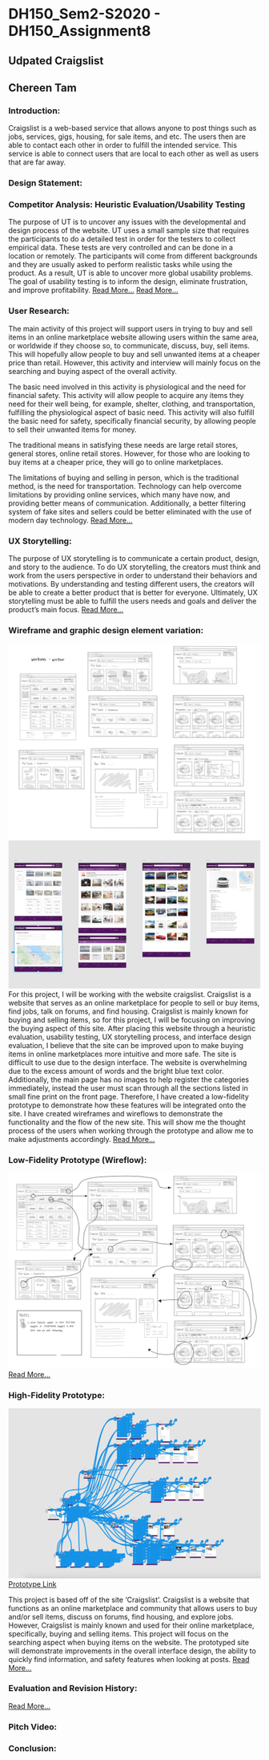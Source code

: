 # DH150_Sem2-S2020 - DH150_Assignment8

## Udpated Craigslist
## Chereen Tam


### Introduction:
Craigslist is a web-based service that allows anyone to post things such as jobs, services, gigs, housing, for sale items, and etc. The users then are able to contact each other in order to fulfill the intended service. This service is able to connect users that are local to each other as well as users that are far away.



### Design Statement:


### Competitor Analysis: Heuristic Evaluation/Usability Testing
The purpose of UT is to uncover any issues with the developmental and design process of the website. UT uses a small sample size that requires the participants to do a detailed test in order for the testers to collect empirical data. These tests are very controlled and can be done in a location or remotely. The participants will come from different backgrounds and they are usually asked to perform realistic tasks while using the product. As a result, UT is able to uncover more global usability problems. The goal of usability testing is to inform the design, eliminate frustration, and improve profitability.
[Read More...](https://github.com/chereeny/DH150_Assignment1)
[Read More...](https://github.com/chereeny/DH150-Assignment2)


### User Research: 
The main activity of this project will support users in trying to buy and sell items in an online marketplace website allowing users within the same area, or worldwide if they choose so, to communicate, discuss, buy, sell items. This will hopefully allow people to buy and sell unwanted items at a cheaper price than retail. However, this activity and interview will mainly focus on the searching and buying aspect of the overall activity.

The basic need involved in this activity is physiological and the need for financial safety. This activity will allow people to acquire any items they need for their well being, for example, shelter, clothing, and transportation, fulfilling the physiological aspect of basic need. This activity will also fulfill the basic need for safety, specifically financial security, by allowing people to sell their unwanted items for money.

The traditional means in satisfying these needs are large retail stores, general stores, online retail stores. However, for those who are looking to buy items at a cheaper price, they will go to online marketplaces.

The limitations of buying and selling in person, which is the traditional method, is the need for transportation. Technology can help overcome limitations by providing online services, which many have now, and providing better means of communication. Additionally, a better filtering system of fake sites and sellers could be better eliminated with the use of modern day technology.
[Read More...](https://github.com/chereeny/-DH150-Assignment4)


### UX Storytelling:
The purpose of UX storytelling is to communicate a certain product, design, and story to the audience. To do UX storytelling, the creators must think and work from the users perspective in order to understand their behaviors and motivations. By understanding and testing different users, the creators will be able to create a better product that is better for everyone. Ultimately, UX storytelling must be able to fulfill the users needs and goals and deliver the product’s main focus.
[Read More...](https://github.com/chereeny/DH150-Assignment5)


### Wireframe and graphic design element variation:

![Lofiflow](1.png)
![Lofiflow](ScreenDesigns.png)
For this project, I will be working with the website craigslist. Craigslist is a website that serves as an online marketplace for people to sell or buy items, find jobs, talk on forums, and find housing. Craigslist is mainly known for buying and selling items, so for this project, I will be focusing on improving the buying aspect of this site.
After placing this website through a heuristic evaluation, usability testing, UX storytelling process, and interface design evaluation, I believe that the site can be improved upon to make buying items in online marketplaces more intuitive and more safe. The site is difficult to use due to the design interface. The website is overwhelming due to the excess amount of words and the bright blue text color. Additionally, the main page has no images to help register the categories immediately, instead the user must scan through all the sections listed in small fine print on the front page.
Therefore, I have created a low-fidelity prototype to demonstrate how these features will be integrated onto the site. I have created wireframes and wireflows to demonstrate the functionality and the flow of the new site. This will show me the thought process of the users when working through the prototype and allow me to make adjustments accordingly.
[Read More...](https://github.com/chereeny/DH150-Assignment6)


### Low-Fidelity Prototype (Wireflow):
![Lofiflow](2.png)
[Read More...](https://github.com/chereeny/DH150-Assignment6)


### High-Fidelity Prototype:
![Lofiflow](Wireflow.png)
[Prototype Link](https://xd.adobe.com/view/65c01a42-19a9-414c-55ef-66b362ae7e15-13f1/)

This project is based off of the site ‘Craigslist’. Craigslist is a website that functions as an online marketplace and community that allows users to buy and/or sell items, discuss on forums, find housing, and explore jobs. However, Craigslist is mainly known and used for their online marketplace, specifically, buying and selling items. This project will focus on the searching aspect when buying items on the website. The prototyped site will demonstrate improvements in the overall interface design, the ability to quickly find information, and safety features when looking at posts.
[Read More...](https://github.com/chereeny/DH150-Assignment7)


### Evaluation and Revision History:
[Read More...]()
### Pitch Video:

### Conclusion:

